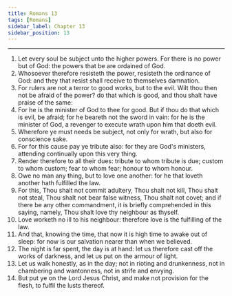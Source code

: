 ```yaml
---
title: Romans 13
tags: [Romans]
sidebar_label: Chapter 13
sidebar_position: 13
---
```


---
1. Let every soul be subject unto the higher powers. For there is no power but of God: the powers that be are ordained of God.
2. Whosoever therefore resisteth the power, resisteth the ordinance of God: and they that resist shall receive to themselves damnation.
3. For rulers are not a terror to good works, but to the evil. Wilt thou then not be afraid of the power? do that which is good, and thou shalt have praise of the same:
4. For he is the minister of God to thee for good. But if thou do that which is evil, be afraid; for he beareth not the sword in vain: for he is the minister of God, a revenger to execute wrath upon him that doeth evil.
5. Wherefore ye must needs be subject, not only for wrath, but also for conscience sake.
6. For for this cause pay ye tribute also: for they are God's ministers, attending continually upon this very thing.
7. Render therefore to all their dues: tribute to whom tribute is due; custom to whom custom; fear to whom fear; honour to whom honour.
8. Owe no man any thing, but to love one another: for he that loveth another hath fulfilled the law.
9. For this, Thou shalt not commit adultery, Thou shalt not kill, Thou shalt not steal, Thou shalt not bear false witness, Thou shalt not covet; and if there be any other commandment, it is briefly comprehended in this saying, namely, Thou shalt love thy neighbour as thyself.
10. Love worketh no ill to his neighbour: therefore love is the fulfilling of the law.
11. And that, knowing the time, that now it is high time to awake out of sleep: for now is our salvation nearer than when we believed.
12. The night is far spent, the day is at hand: let us therefore cast off the works of darkness, and let us put on the armour of light.
13. Let us walk honestly, as in the day; not in rioting and drunkenness, not in chambering and wantonness, not in strife and envying.
14. But put ye on the Lord Jesus Christ, and make not provision for the flesh, to fulfil the lusts thereof.